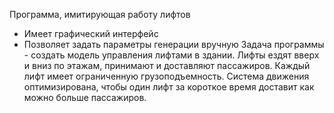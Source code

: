 Программа, имитирующая работу лифтов
- Имеет графический интерфейс
- Позволяет задать параметры генерации вручную
Задача программы - создать модель управления лифтами в здании. Лифты ездят вверх и вниз по этажам, принимают и доставляют пассажиров. Каждый лифт имеет ограниченную грузоподъемность. Система движения оптимизирована, чтобы один лифт за короткое время доставит как можно больше пассажиров.
